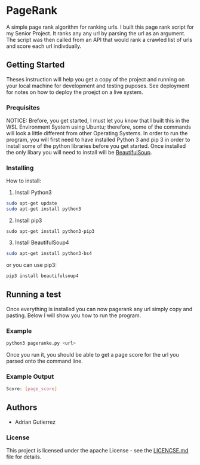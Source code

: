 # PageRank
A simple page rank algorithm for ranking urls. I built this page rank
script for my Senior Project. It ranks any any url by parsing the url
as an argument. The script was then called from an API that would rank
a crawled list of urls and score each url indivdually.

## Getting Started
Theses instruction will help you get a copy of the project and running
on your local machine for development and testing puposes. See 
deployment for notes on how to deploy the proejct on a live system.

### Prequisites
NOTICE: Brefore, you get started, I must let you know that I built
this in the WSL Environment System using Ubuntu; therefore, some of
the commands will look a little different from other Operating
Systems. 
In order to run the program, you will first need to have installed
Python 3 and pip 3 in order to install some of the python libraries
before you get started. Once installed the only libary you will
need to install will be 
[BeautifulSoup](https://www.crummy.com/software/BeautifulSoup/bs4/doc/).

### Installing
How to install:
1. Install Python3
```bash
sudo apt-get update
sudo apt-get install python3
```

2. Install pip3
```
sudo apt-get install python3-pip3
```

3. Install BeautifulSoup4
```bash
sudo apt-get install python3-bs4
```
or you can use pip3:

```bash
pip3 install beautifulsoup4
```

## Running a test
Once everything is installed you can now pagerank any url simply 
copy and pasting. Below I will show you how to run the program.

### Example
```bash
python3 pageranke.py <url>
```

Once you run it, you should be able to get a page score for the
url you parsed onto the command line.

### Example Output
```bash
Score: [page_score]
```
## Authors
 - Adrian Gutierrez

### License
This project is licensed under the apache License - see the
[LICENCSE.md](https://github.com/agutierrez63/PageRank/blob/master/LICENSE)
file for details.

